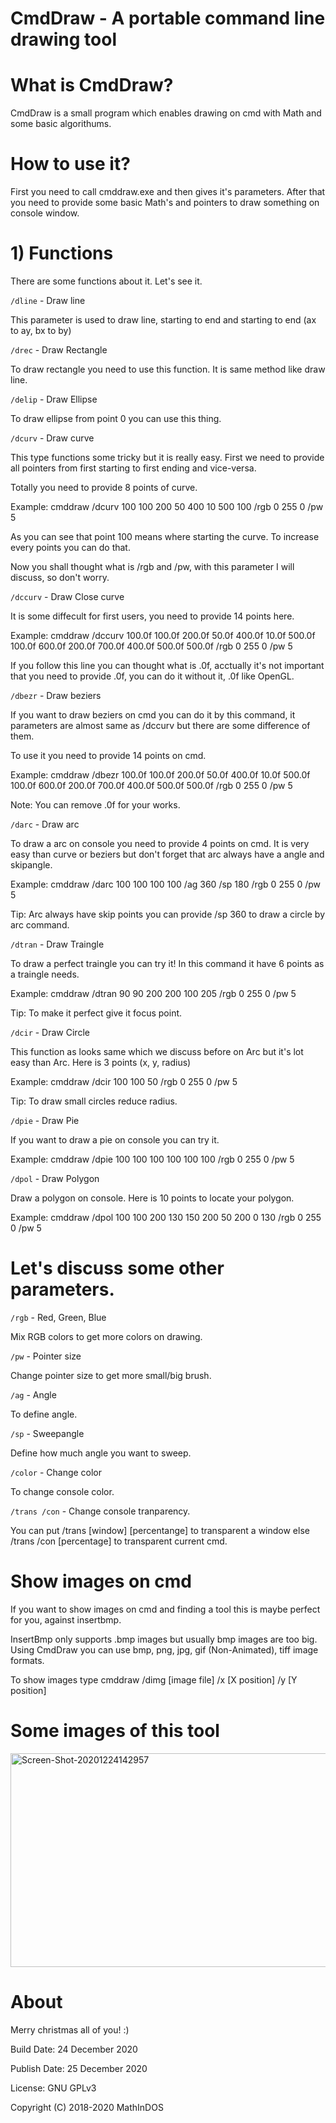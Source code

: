 # CmdDraw - A portable command line drawing tool


# What is CmdDraw?

CmdDraw is a small program which enables drawing on cmd with Math and some basic algorithums.

# How to use it?

First you need to call cmddraw.exe and then gives it's parameters. After that you need to provide some basic Math's and pointers to draw something on console window.


# 1) Functions

There are some functions about it. Let's see it.

`/dline` - Draw line

This parameter is used to draw line, starting to end and starting to end (ax to ay, bx to by)

`/drec` - Draw Rectangle

To draw rectangle you need to use this function. It is same method like draw line.

`/delip` - Draw Ellipse

To draw ellipse from point 0 you can use this thing. 

`/dcurv` - Draw curve

This type functions some tricky but it is really easy. First we need to provide all pointers from first starting to first ending and vice-versa.

Totally you need to provide 8 points of curve.

Example: cmddraw /dcurv 100 100 200 50 400 10 500 100 /rgb 0 255 0 /pw 5

As you can see that point 100 means where starting the curve. To increase every points you can do that.

Now you shall thought what is /rgb and /pw, with this parameter I will discuss, so don't worry.

`/dccurv` - Draw Close curve

It is some diffecult for first users, you need to provide 14 points here.

Example: cmddraw /dccurv 100.0f 100.0f 200.0f 50.0f 400.0f 10.0f 500.0f 100.0f 600.0f 200.0f 700.0f 400.0f 500.0f 500.0f /rgb 0 255 0 /pw 5

If you follow this line you can thought what is .0f, acctually it's not important that you need to provide .0f, you can do it without it, .0f like OpenGL.

`/dbezr` - Draw beziers

If you want to draw beziers on cmd you can do it by this command, it parameters are almost same as /dccurv but there are some difference of them.

To use it you need to provide 14 points on cmd.

Example: cmddraw /dbezr 100.0f 100.0f 200.0f 50.0f 400.0f 10.0f 500.0f 100.0f 600.0f 200.0f 700.0f 400.0f 500.0f 500.0f /rgb 0 255 0 /pw 5

Note: You can remove .0f for your works.

`/darc` - Draw arc

To draw a arc on console you need to provide 4 points on cmd. It is very easy than curve or beziers but don't forget that arc always have a angle and skipangle.

Example: cmddraw /darc 100 100 100 100 /ag 360 /sp 180 /rgb 0 255 0 /pw 5

Tip: Arc always have skip points you can provide /sp 360 to draw a circle by arc command.

`/dtran` - Draw Traingle

To draw a perfect traingle you can try it! In this command it have 6 points as a traingle needs.

Example: cmddraw /dtran 90 90 200 200 100 205 /rgb 0 255 0 /pw 5

Tip: To make it perfect give it focus point.

`/dcir` - Draw Circle

This function as looks same which we discuss before on Arc but it's lot easy than Arc. Here is 3 points (x, y, radius)

Example: cmddraw /dcir 100 100 50 /rgb 0 255 0 /pw 5

Tip: To draw small circles reduce radius.

`/dpie` - Draw Pie

If you want to draw a pie on console you can try it.

Example: cmddraw /dpie 100 100 100 100 100 100 /rgb 0 255 0 /pw 5

`/dpol` - Draw Polygon

Draw a polygon on console. Here is 10 points to locate your polygon.

Example: cmddraw /dpol 100 100 200 130 150 200 50 200 0 130 /rgb 0 255 0 /pw 5


# Let's discuss some other parameters.

`/rgb` - Red, Green, Blue

Mix RGB colors to get more colors on drawing.

`/pw` - Pointer size

Change pointer size to get more small/big brush.

`/ag` - Angle

To define angle.

`/sp` - Sweepangle

Define how much angle you want to sweep.

`/color` - Change color

To change console color.

`/trans /con` - Change console tranparency.

You can put /trans [window] [percentange] to transparent a window else /trans /con [percentage] to transparent current cmd.


# Show images on cmd

If you want to show images on cmd and finding a tool this is maybe perfect for you, against insertbmp.

InsertBmp only supports .bmp images but usually bmp images are too big. Using CmdDraw you can use bmp, png, jpg, gif (Non-Animated), tiff image formats.

To show images type cmddraw /dimg [image file] /x [X position] /y [Y position]


# Some images of this tool

<a href="https://ibb.co/whkNfrD"><img src="https://i.ibb.co/whkNfrD/Screen-Shot-20201224142957.png" alt="Screen-Shot-20201224142957" width="677" height="342" border="0"></a>

# About

Merry christmas all of you! :)

Build Date: 24 December 2020

Publish Date: 25 December 2020

License: GNU GPLv3

Copyright (C) 2018-2020 MathInDOS




